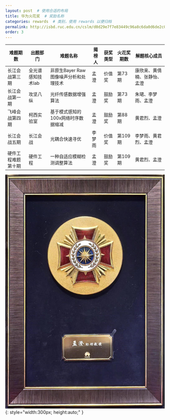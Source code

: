 ```yaml
---
layout: post  # 使用合适的布局
title: 华为火花奖  # 奖励名称
categories: rewards  # 类别，使用 rewards 以便归档
permalink: http://isbd.ruc.edu.cn/cslm/d0d29e7f7e83449c96a8c6da0d6de2c0.htm
order: 3
---
```



| 难题期数       | 出题部门                 | 难题名称                                   | 揭榜人   | 获奖类型   | 火花奖期数 | 解题核心成员                      |
| -------------- | ------------------------ | ------------------------------------------ | -------- | ---------- | ---------- | --------------------------------- |
| 长江会战第三期 | 全光谱感知技术lab        | 非原生Bayer Raw图像噪声分析和处理技术      | 孟澄     | 价值奖     | 第73期     | 康欣来、黄倩楠、张静怡、孟澄      |
| 长江会战第一期 | 攻坚八纵                 | 光纤传感数据增强算法                       | 孟澄     | 鼓励奖     | 第73期     | 朱珺、李梦雨、孟澄               |
| 飞峰会战第四期 | 柯西实验室               | 基于模式感知的100x网络时序数据缩减         | 孟澄     | 鼓励奖     | 第88期     | 黄君烈、孟澄                     |
| 长江会战五期   | 长江会战                 | 光耦合快速寻优                             | 李梦雨   | 价值奖     | 第109期    | 李梦雨、黄君烈、孟澄             |
| 硬件工程难题第十期 | 硬件工程               | 一种自适应模糊检测调整算法                 | 孟澄     | 鼓励奖     | 第109期    | 黄君烈、孟澄                     |
            
![荣誉奖章](../images/火花奖.jpg){: style="width:300px; height:auto;" }




